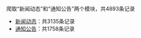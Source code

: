 爬取“新闻动态”和“通知公告”两个模块，共4893条记录

- [新闻动态](https://mec.ysu.edu.cn/xwdt.htm)：共3135条记录
- [通知公告](https://mec.ysu.edu.cn/index/tzgg.htm)：共1758条记录